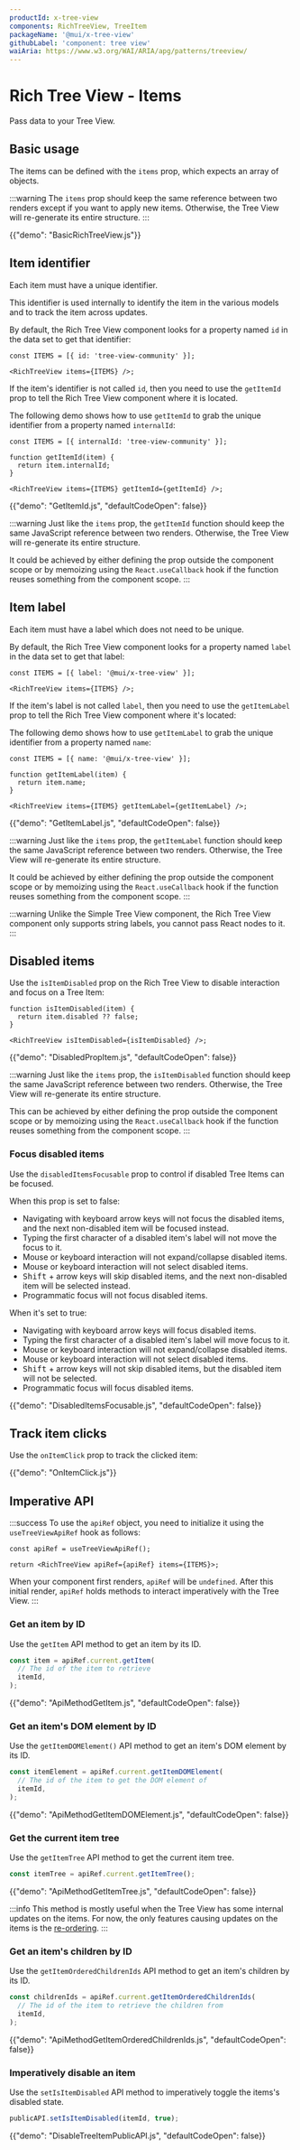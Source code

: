 ```yaml
---
productId: x-tree-view
components: RichTreeView, TreeItem
packageName: '@mui/x-tree-view'
githubLabel: 'component: tree view'
waiAria: https://www.w3.org/WAI/ARIA/apg/patterns/treeview/
---
```


# Rich Tree View - Items

<p class="description">Pass data to your Tree View.</p>

## Basic usage

The items can be defined with the `items` prop, which expects an array of objects.

:::warning
The `items` prop should keep the same reference between two renders except if you want to apply new items.
Otherwise, the Tree View will re-generate its entire structure.
:::

{{"demo": "BasicRichTreeView.js"}}

## Item identifier

Each item must have a unique identifier.

This identifier is used internally to identify the item in the various models and to track the item across updates.

By default, the Rich Tree View component looks for a property named `id` in the data set to get that identifier:

```tsx
const ITEMS = [{ id: 'tree-view-community' }];

<RichTreeView items={ITEMS} />;
```

If the item's identifier is not called `id`, then you need to use the `getItemId` prop to tell the Rich Tree View component where it is located.

The following demo shows how to use `getItemId` to grab the unique identifier from a property named `internalId`:

```tsx
const ITEMS = [{ internalId: 'tree-view-community' }];

function getItemId(item) {
  return item.internalId;
}

<RichTreeView items={ITEMS} getItemId={getItemId} />;
```

{{"demo": "GetItemId.js", "defaultCodeOpen": false}}

:::warning
Just like the `items` prop, the `getItemId` function should keep the same JavaScript reference between two renders.
Otherwise, the Tree View will re-generate its entire structure.

It could be achieved by either defining the prop outside the component scope or by memoizing using the `React.useCallback` hook if the function reuses something from the component scope.
:::

## Item label

Each item must have a label which does not need to be unique.

By default, the Rich Tree View component looks for a property named `label` in the data set to get that label:

```tsx
const ITEMS = [{ label: '@mui/x-tree-view' }];

<RichTreeView items={ITEMS} />;
```

If the item's label is not called `label`, then you need to use the `getItemLabel` prop to tell the Rich Tree View component where it's located:

The following demo shows how to use `getItemLabel` to grab the unique identifier from a property named `name`:

```tsx
const ITEMS = [{ name: '@mui/x-tree-view' }];

function getItemLabel(item) {
  return item.name;
}

<RichTreeView items={ITEMS} getItemLabel={getItemLabel} />;
```

{{"demo": "GetItemLabel.js", "defaultCodeOpen": false}}

:::warning
Just like the `items` prop, the `getItemLabel` function should keep the same JavaScript reference between two renders.
Otherwise, the Tree View will re-generate its entire structure.

It could be achieved by either defining the prop outside the component scope or by memoizing using the `React.useCallback` hook if the function reuses something from the component scope.
:::

:::warning
Unlike the Simple Tree View component, the Rich Tree View component only supports string labels, you cannot pass React nodes to it.
:::

## Disabled items

Use the `isItemDisabled` prop on the Rich Tree View to disable interaction and focus on a Tree Item:

```tsx
function isItemDisabled(item) {
  return item.disabled ?? false;
}

<RichTreeView isItemDisabled={isItemDisabled} />;
```

{{"demo": "DisabledPropItem.js", "defaultCodeOpen": false}}

:::warning
Just like the `items` prop, the `isItemDisabled` function should keep the same JavaScript reference between two renders.
Otherwise, the Tree View will re-generate its entire structure.

This can be achieved by either defining the prop outside the component scope or by memoizing using the `React.useCallback` hook if the function reuses something from the component scope.
:::

### Focus disabled items

Use the `disabledItemsFocusable` prop to control if disabled Tree Items can be focused.

When this prop is set to false:

- Navigating with keyboard arrow keys will not focus the disabled items, and the next non-disabled item will be focused instead.
- Typing the first character of a disabled item's label will not move the focus to it.
- Mouse or keyboard interaction will not expand/collapse disabled items.
- Mouse or keyboard interaction will not select disabled items.
- <kbd class="key">Shift</kbd> + arrow keys will skip disabled items, and the next non-disabled item will be selected instead.
- Programmatic focus will not focus disabled items.

When it's set to true:

- Navigating with keyboard arrow keys will focus disabled items.
- Typing the first character of a disabled item's label will move focus to it.
- Mouse or keyboard interaction will not expand/collapse disabled items.
- Mouse or keyboard interaction will not select disabled items.
- <kbd class="key">Shift</kbd> + arrow keys will not skip disabled items, but the disabled item will not be selected.
- Programmatic focus will focus disabled items.

{{"demo": "DisabledItemsFocusable.js", "defaultCodeOpen": false}}

## Track item clicks

Use the `onItemClick` prop to track the clicked item:

{{"demo": "OnItemClick.js"}}

## Imperative API

:::success
To use the `apiRef` object, you need to initialize it using the `useTreeViewApiRef` hook as follows:

```tsx
const apiRef = useTreeViewApiRef();

return <RichTreeView apiRef={apiRef} items={ITEMS}>;
```

When your component first renders, `apiRef` will be `undefined`.
After this initial render, `apiRef` holds methods to interact imperatively with the Tree View.
:::

### Get an item by ID

Use the `getItem` API method to get an item by its ID.

```ts
const item = apiRef.current.getItem(
  // The id of the item to retrieve
  itemId,
);
```

{{"demo": "ApiMethodGetItem.js", "defaultCodeOpen": false}}

### Get an item's DOM element by ID

Use the `getItemDOMElement()` API method to get an item's DOM element by its ID.

```ts
const itemElement = apiRef.current.getItemDOMElement(
  // The id of the item to get the DOM element of
  itemId,
);
```

{{"demo": "ApiMethodGetItemDOMElement.js", "defaultCodeOpen": false}}

### Get the current item tree

Use the `getItemTree` API method to get the current item tree.

```ts
const itemTree = apiRef.current.getItemTree();
```

{{"demo": "ApiMethodGetItemTree.js", "defaultCodeOpen": false}}

:::info
This method is mostly useful when the Tree View has some internal updates on the items.
For now, the only features causing updates on the items is the [re-ordering](/x/react-tree-view/rich-tree-view/ordering/).
:::

### Get an item's children by ID

Use the `getItemOrderedChildrenIds` API method to get an item's children by its ID.

```ts
const childrenIds = apiRef.current.getItemOrderedChildrenIds(
  // The id of the item to retrieve the children from
  itemId,
);
```

{{"demo": "ApiMethodGetItemOrderedChildrenIds.js", "defaultCodeOpen": false}}

### Imperatively disable an item

Use the `setIsItemDisabled` API method to imperatively toggle the items's disabled state.

```ts
publicAPI.setIsItemDisabled(itemId, true);
```

{{"demo": "DisableTreeItemPublicAPI.js", "defaultCodeOpen": false}}
